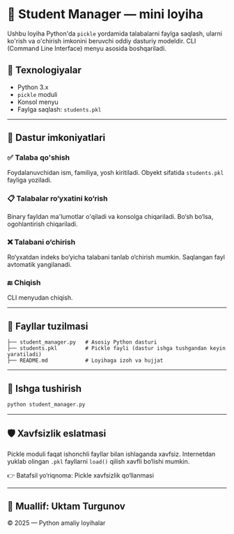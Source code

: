 # 📘 Student Manager — mini loyiha

Ushbu loyiha Python'da `pickle` yordamida talabalarni faylga saqlash, ularni ko'rish va o'chirish imkonini beruvchi oddiy dasturiy modeldir. CLI (Command Line Interface) menyu asosida boshqariladi.

## 🧱 Texnologiyalar

* Python 3.x
* `pickle` moduli
* Konsol menyu
* Faylga saqlash: `students.pkl`

---

## 🔧 Dastur imkoniyatlari

### ✅ Talaba qo'shish

Foydalanuvchidan ism, familiya, yosh kiritiladi. Obyekt sifatida `students.pkl` fayliga yoziladi.

### 📋 Talabalar ro‘yxatini ko‘rish

Binary fayldan ma'lumotlar o'qiladi va konsolga chiqariladi. Bo‘sh bo‘lsa, ogohlantirish chiqariladi.

### ❌ Talabani o‘chirish

Ro‘yxatdan indeks bo‘yicha talabani tanlab o‘chirish mumkin. Saqlangan fayl avtomatik yangilanadi.

### 🔚 Chiqish

CLI menyudan chiqish.

---

## 📂 Fayllar tuzilmasi

```
├── student_manager.py   # Asosiy Python dasturi
├── students.pkl         # Pickle fayli (dastur ishga tushgandan keyin yaratiladi)
├── README.md            # Loyihaga izoh va hujjat
```

---

## 🚀 Ishga tushirish

```bash
python student_manager.py
```

---

## 🛡️ Xavfsizlik eslatmasi

Pickle moduli faqat ishonchli fayllar bilan ishlaganda xavfsiz. Internetdan yuklab olingan `.pkl` fayllarni `load()` qilish xavfli bo‘lishi mumkin.

👉 Batafsil yo‘riqnoma: Pickle xavfsizlik qo‘llanmasi

---

## 📌 Muallif: Uktam Turgunov

© 2025 — Python amaliy loyihalar
